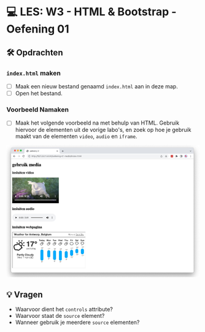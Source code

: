 # 💻 LES: W3 - HTML & Bootstrap - Oefening 01

## 🛠️ Opdrachten

### `index.html` maken

 - [ ] Maak een nieuw bestand genaamd `index.html` aan in deze map.
 - [ ] Open het bestand.

### Voorbeeld Namaken

- [ ] Maak het volgende voorbeeld na met behulp van HTML. Gebruik hiervoor de elementen uit de vorige labo's, en zoek op hoe je gebruik maakt van de elementen `video`, `audio` en `iframe`.

![Alt text](image.png)

## 💡 Vragen

 - Waarvoor dient het `controls` attribute?
 - Waarvoor staat de `source` element?
 - Wanneer gebruik je meerdere `source` elementen?